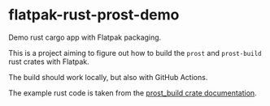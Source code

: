 # flatpak-rust-prost-demo

Demo rust cargo app with Flatpak packaging.

This is a project aiming to figure out how to build the `prost` and `prost-build` rust crates with Flatpak.

The build should work locally, but also with GitHub Actions.

The example rust code is taken from
the [prost_build crate documentation](https://docs.rs/prost-build/latest/prost_build/index.html).